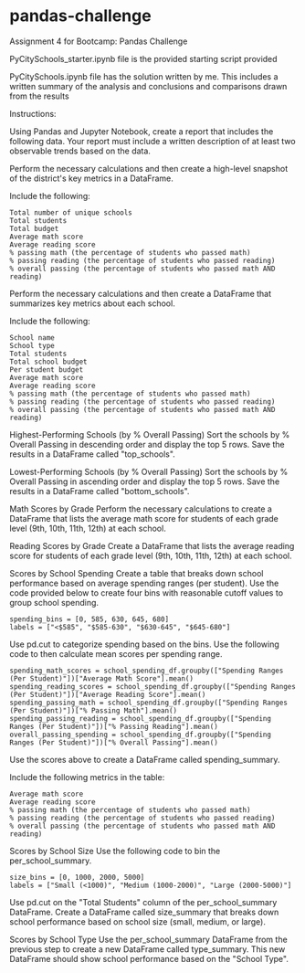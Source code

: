 # pandas-challenge
Assignment 4 for Bootcamp: Pandas Challenge

PyCitySchools_starter.ipynb file is the provided starting script provided

PyCitySchools.ipynb file has the solution written by me. This includes a written summary of the analysis and conclusions and comparisons drawn from the results


Instructions:

Using Pandas and Jupyter Notebook, create a report that includes the following data. Your report must include a written description of at least two observable trends based on the data.

Perform the necessary calculations and then create a high-level snapshot of the district's key metrics in a DataFrame.

Include the following:

    Total number of unique schools
    Total students
    Total budget
    Average math score
    Average reading score
    % passing math (the percentage of students who passed math)
    % passing reading (the percentage of students who passed reading)
    % overall passing (the percentage of students who passed math AND reading)

Perform the necessary calculations and then create a DataFrame that summarizes key metrics about each school.

Include the following:

    School name
    School type
    Total students
    Total school budget
    Per student budget
    Average math score
    Average reading score
    % passing math (the percentage of students who passed math)
    % passing reading (the percentage of students who passed reading)
    % overall passing (the percentage of students who passed math AND reading)

Highest-Performing Schools (by % Overall Passing)
Sort the schools by % Overall Passing in descending order and display the top 5 rows.
Save the results in a DataFrame called "top_schools".

Lowest-Performing Schools (by % Overall Passing)
Sort the schools by % Overall Passing in ascending order and display the top 5 rows.
Save the results in a DataFrame called "bottom_schools".

Math Scores by Grade
Perform the necessary calculations to create a DataFrame that lists the average math score for students of each grade level (9th, 10th, 11th, 12th) at each school.

Reading Scores by Grade
Create a DataFrame that lists the average reading score for students of each grade level (9th, 10th, 11th, 12th) at each school.

Scores by School Spending
Create a table that breaks down school performance based on average spending ranges (per student).
Use the code provided below to create four bins with reasonable cutoff values to group school spending.

    spending_bins = [0, 585, 630, 645, 680]
    labels = ["<$585", "$585-630", "$630-645", "$645-680"]

Use pd.cut to categorize spending based on the bins.
Use the following code to then calculate mean scores per spending range.

    spending_math_scores = school_spending_df.groupby(["Spending Ranges (Per Student)"])["Average Math Score"].mean()
    spending_reading_scores = school_spending_df.groupby(["Spending Ranges (Per Student)"])["Average Reading Score"].mean()
    spending_passing_math = school_spending_df.groupby(["Spending Ranges (Per Student)"])["% Passing Math"].mean()
    spending_passing_reading = school_spending_df.groupby(["Spending Ranges (Per Student)"])["% Passing Reading"].mean()
    overall_passing_spending = school_spending_df.groupby(["Spending Ranges (Per Student)"])["% Overall Passing"].mean()

Use the scores above to create a DataFrame called spending_summary.

Include the following metrics in the table:

    Average math score
    Average reading score
    % passing math (the percentage of students who passed math)
    % passing reading (the percentage of students who passed reading)
    % overall passing (the percentage of students who passed math AND reading)

Scores by School Size
Use the following code to bin the per_school_summary.

    size_bins = [0, 1000, 2000, 5000]
    labels = ["Small (<1000)", "Medium (1000-2000)", "Large (2000-5000)"]

Use pd.cut on the "Total Students" column of the per_school_summary DataFrame.
Create a DataFrame called size_summary that breaks down school performance based on school size (small, medium, or large).

Scores by School Type
Use the per_school_summary DataFrame from the previous step to create a new DataFrame called type_summary.
This new DataFrame should show school performance based on the "School Type".
